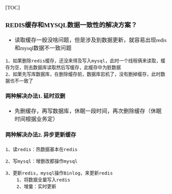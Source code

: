 <span style="font-family:Simsun,serif; font-size:17px;">

[TOC]

### REDIS缓存和MYSQL数据一致性的解决方案？

- 读取缓存一般没啥问题，但是涉及到数据更新，就容易出现redis和mysql数据不一致问题

~~~
1、如果删除redis缓存，还没来得及写入mysql，此时一个线程俩来读取，缓存为空，则去数据库读取然后写缓存，此缓存中为脏数据
2、如果先写库数据库，在删除缓存前，数据库宕机了，没有删掉缓存，此时数据也不一致了
~~~

#### 两种解决办法1. 延时双删

- 先删缓存，再写数据库，休眠一段时间，再次删除缓存（休眠时间根据业务定）

#### 两种解决办法2. 异步更新缓存

~~~
1、读redis：热数据基本在redis

2、写mysql：增删改都操作mysql

3、更新redis，mysql操作Binlog，来更新redis
    1、将数据全量写入redis
    2、增量：实时更新
~~~

</span>